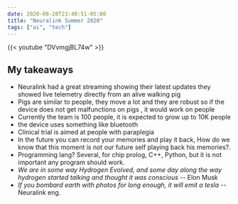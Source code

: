 ```yaml
--- 
date: 2020-08-28T23:40:51-05:00
title: "Neuralink Summer 2020"
tags: ["ai", "tech"]
---
```



{{< youtube "DVvmgjBL74w" >}}  

## My takeaways
-  Neuralink had a great streaming showing their latest updates
they showed live telemetry directly from an alive walking pig 
- Pigs are similar to people, they move a lot and they are robust so if the device
 does not get malfunctions on pigs , it would work on people
- Currently the team is 100 people, it is expected to grow up to 10K people  
- the device uses something like  bluetooth 
- Clinical trial is aimed at people with paraplegia
- In the future you can record your memories and play it back, How do we know that 
  this moment is not our future self playing back his memories?.
- Programming lang? Several, for chip prolog, C++, Python, but it is not important any 
  program should work.
- _We are in some way Hydrogen Evolved, and some day along the way hydrogen started talking and thought it was conscious_ -- Elon Musk  
- _If you bombard earth with photos for long enough, it will emit a tesla_ --  Neuralink eng. 

